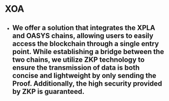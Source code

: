# XOA

- We offer a solution that integrates the XPLA and OASYS chains, allowing users to easily access the blockchain through a single entry point. While establishing a bridge between the two chains, we utilize ZKP technology to ensure the transmission of data is both concise and lightweight by only sending the Proof. Additionally, the high security provided by ZKP is guaranteed.
    -
